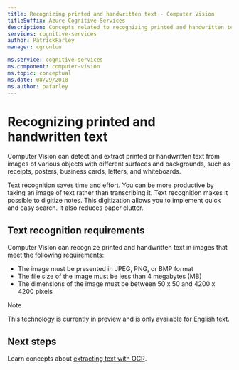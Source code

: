 ```yaml
---
title: Recognizing printed and handwritten text - Computer Vision
titleSuffix: Azure Cognitive Services
description: Concepts related to recognizing printed and handwritten text in images using the Computer Vision API.
services: cognitive-services
author: PatrickFarley
manager: cgronlun

ms.service: cognitive-services
ms.component: computer-vision
ms.topic: conceptual
ms.date: 08/29/2018
ms.author: pafarley
---
```


# Recognizing printed and handwritten text

Computer Vision can detect and extract printed or handwritten text from images of various objects with different surfaces and backgrounds, such as receipts, posters, business cards, letters, and whiteboards.

Text recognition saves time and effort. You can be more productive by taking an image of text rather than transcribing it. Text recognition makes it possible to digitize notes. This digitization allows you to implement quick and easy search. It also reduces paper clutter.

## Text recognition requirements

Computer Vision can recognize printed and handwritten text in images that meet the following requirements:

- The image must be presented in JPEG, PNG, or BMP format
- The file size of the image must be less than 4 megabytes (MB)
- The dimensions of the image must be between 50 x 50 and 4200 x 4200 pixels

> [!NOTE]
> This technology is currently in preview and is only available for English text.

## Next steps

Learn concepts about [extracting text with OCR](concept-extracting-text-ocr.md).
